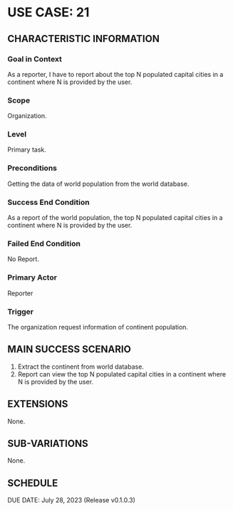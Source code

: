 # USE CASE: 21

## CHARACTERISTIC INFORMATION

### Goal in Context

As a reporter, I have to report about the top N populated capital cities in a continent where N is provided by the user.

### Scope

Organization.

### Level

Primary task.

### Preconditions

Getting the data of world population from the world database.

### Success End Condition

As a report of the world population, the top N populated capital cities in a continent where N is provided by the user.

### Failed End Condition

No Report.

### Primary Actor

Reporter

### Trigger

The organization request information of continent population.

## MAIN SUCCESS SCENARIO

1. Extract the continent from world database.
2. Report can view the top N populated capital cities in a continent where N is provided by the user.

## EXTENSIONS

None.

## SUB-VARIATIONS

None.

## SCHEDULE

DUE DATE: July 28, 2023 (Release v0.1.0.3)